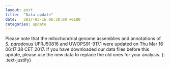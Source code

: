 ```yaml
---
layout: post
title:  "Data update"
date:   2017-03-16 06:30:00 +0100
categories: update
---
```


Please note that the mitochondrial genome assemblies and annotations of *S. paradoxus* UFRJ50816 and UWOPS91-917.1 were updated on Thu Mar 16 06:17:38 CET 2017. If you have downloaded our data files before this update, please use the new data to replace the old ones for your analysis. 
{: .text-justify}
